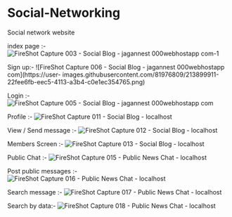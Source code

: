 # Social-Networking
Social network website

index page :-
![FireShot Capture 003 - Social Blog - jagannest 000webhostapp com-1](https://user-images.githubusercontent.com/81976809/213899909-06f380cc-afbf-489b-afd4-4588af6854fb.jpg)

Sign up:-
![FireShot Capture 006 - Social Blog - jagannest 000webhostapp com](https://user-
images.githubusercontent.com/81976809/213899911-22fee6fb-eec5-4113-a3b4-c0e1ec354765.png)

Login :-
![FireShot Capture 005 - Social Blog - jagannest 000webhostapp com](https://user-images.githubusercontent.com/81976809/213899914-978b9cb4-1c11-44d6-b7ba-f685d88af6da.png)

Profile :-
![FireShot Capture 011 - Social Blog - localhost](https://user-images.githubusercontent.com/81976809/213899943-522e705b-71cc-413d-bfeb-8dd5ab93ef08.png)

View / Send message :-
![FireShot Capture 012 - Social Blog - localhost](https://user-images.githubusercontent.com/81976809/213899948-3a298708-42ec-43d1-bf64-bd959e25fac7.png)

Members Screen :-
![FireShot Capture 013 - Social Blog - localhost](https://user-images.githubusercontent.com/81976809/213899959-383f1d4b-943e-4711-82e7-bd503c4739e2.png)

Public Chat :-
![FireShot Capture 015 - Public News Chat - localhost](https://user-images.githubusercontent.com/81976809/213899985-13dc913f-1a68-4a01-9b18-89e5dedd584e.png)

Post public messages :-
![FireShot Capture 016 - Public News Chat - localhost](https://user-images.githubusercontent.com/81976809/213899997-954ed1b7-99c8-43bc-a50f-7ffb34990ac5.png)

Search message :-
![FireShot Capture 017 - Public News Chat - localhost](https://user-images.githubusercontent.com/81976809/213900009-378e0c0a-e5e7-41f1-9066-2d2195c3d0df.png)

Search by data:-
![FireShot Capture 018 - Public News Chat - localhost](https://user-images.githubusercontent.com/81976809/213900016-6db3e786-fcf8-4121-a6e2-b34649bed197.png)















